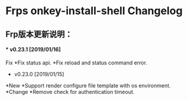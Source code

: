 Frps onkey-install-shell Changelog
==================================
## Frp版本更新说明：

####  *  v0.23.1 [2019/01/16]
 Fix
  *Fix status api.
  *Fix reload and status command error.

* v0.23.0 [2019/01/15]

 *New
  *Support render configure file template with os environment.
 *Change
  *Remove check for authentication timeout.
